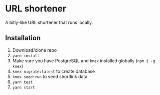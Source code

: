 # URL shortener
A bitly-like URL shortener that runs locally.

## Installation
1. Download/clone repo
2. `yarn install`
3. Make sure you have PostgreSQL and `knex` installed globally (`npm i -g knex`)
4. `knex migrate:latest` to create database
5. `knex seed:run` to seed shortlink data
5. `yarn test`
5. `yarn start`
